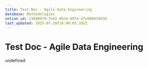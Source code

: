 ```yaml
---
title: Test Doc - Agile Data Engineering
database: Methodologies
notion_id: 23880979-7b42-8034-89fd-dfe90665403d
last_updated: 2025-07-28T16:00:03.192Z
---
```


# Test Doc - Agile Data Engineering

undefined